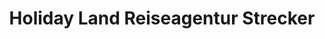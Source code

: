 ---
title: "Holiday Land Reiseagentur Strecker"
url: /blumberg/holiday-land-reiseagentur-strecker/
shop: Reisebüro
---